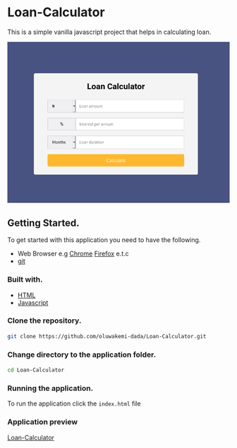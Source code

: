 # Loan-Calculator

This is a simple vanilla javascript project that helps in calculating loan.

![loan-calculator](src/screenshot.png)

## Getting Started.
To get started with this application you need to have the following.
* Web Browser e.g [Chrome](https://www.mozilla.org/en-US/firefox/new/) [Firefox](https://www.mozilla.org/en-US/firefox/new/) e.t.c
* [git](https://git-scm.com/)

### Built with.
* [HTML](https://www.w3schools.com/html/html_intro.asp)
* [Javascript](https://www.w3schools.com/js/DEFAULT.asp)

###  Clone the repository.
 ```sh
git clone https://github.com/oluwakemi-dada/Loan-Calculator.git
   ```

### Change directory to the application folder.
```sh
cd Loan-Calculator
 ```

 ### Running the application.
 
 To run the application click the  ```index.html``` file 


 ### Application preview

 [Loan-Calculator](https://loan-calculator-web.netlify.app/)